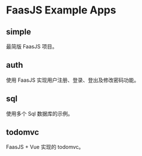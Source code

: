 # FaasJS Example Apps

## simple

最简版 FaasJS 项目。

## auth

使用 FaasJS 实现用户注册、登录、登出及修改密码功能。

## sql

使用多个 Sql 数据库的示例。

## todomvc

FaasJS + Vue 实现的 todomvc。
